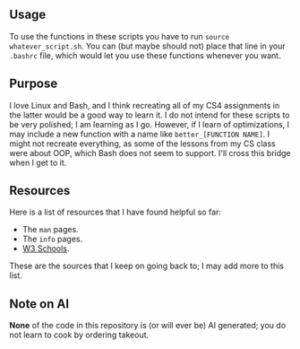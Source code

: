 ## Usage

To use the functions in these scripts you have to run `source whatever_script.sh`. You can (but maybe should not) place
that line in your `.bashrc` file, which would let you use these functions whenever you want. 

## Purpose

I love Linux and Bash, and I think recreating all of my CS4 assignments in the latter would be a good way to learn it.
I do not intend for these scripts to be very polished; I am learning as I go. However, if I learn of optimizations, I
may include a new function with a name like  `better_[FUNCTION NAME]`. I might not recreate everything, as some of the
lessons from my CS class were about OOP, which Bash does not seem to support. I'll cross this bridge when I get to it.

## Resources

Here is a list of resources that I have found helpful so far:

- The `man` pages.
- The `info` pages.
- [W3 Schools](https://www.w3schools.com/bash/index.php).

These are the sources that I keep on going back to; I may add more to this list.

## Note on AI

**None** of the code in this repository is (or will ever be) AI generated; you do not learn to cook by ordering takeout.
